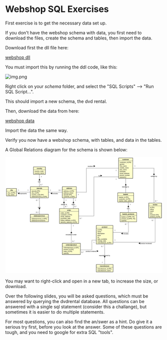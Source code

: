 # Webshop SQL Exercises

First exercise is to get the necessary data set up.

If you don't have the webshop schema with data, you first need to download the files, create the schema and tables, then import the data.

Download first the dll file here:

[webshop dll](webshop_DDL.sql)

You must import this by running the ddl code, like this:

![img.png](C:\Users\RIB\RiderProjects\codelabs\Tutorials\DvdRentalExercises\img_10.png)

Right click on your _schema_ folder, and select the "SQL Scripts" --> "Run SQL Script...".

This should import a new schema, the dvd rental.

Then, download the data from here:

[webshop data](webshop_data.sql)

Import the data the same way.

Verify you now have a webshop schema, with tables, and data in the tables.

A Global Relations diagram for the schema is shown below:

![](WebshopGR.svg)

You may want to right-click and open in a new tab, to increase the size, or download.

Over the following slides, you will be asked questions, which must be answered by querying the dvdrental database.
All questions can be answered with a single sql statement (consider this a challange), but sometimes it is easier to do multiple statements.

For most questions, you can also find the an/swer as a hint. Do give it a serious try first, before you look at the answer. Some of these questions are tough, and you need to google for extra SQL "tools".